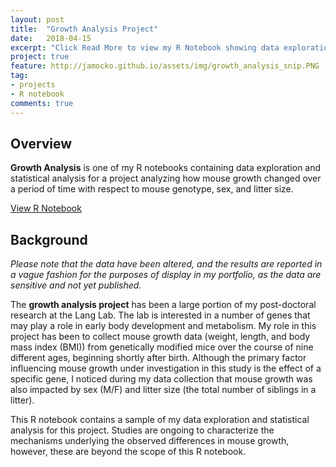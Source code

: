 ```yaml
---
layout: post
title:  "Growth Analysis Project"
date:   2018-04-15
excerpt: "Click Read More to view my R Notebook showing data exploration and statistical analysis for a project analyzing how mouse growth changed over a period of time with respect to mouse genotype, sex, and litter size"
project: true
feature: http://jamocko.github.io/assets/img/growth_analysis_snip.PNG
tag:
- projects
- R notebook
comments: true
---
```


## Overview
<b>Growth Analysis</b> is one of my R notebooks containing data exploration and statistical analysis for a project analyzing how mouse growth changed over a period of time with respect to mouse genotype, sex, and litter size.  

<div markdown="0"><a href="http://juliemocko.com/notebooks/growth-analysis/" class="btn btn-info">View R Notebook</a></div> 

## Background
*Please note that the data have been altered, and the results are reported in a vague fashion for the purposes of display in my portfolio, as the data are sensitive and not yet published.*

The **growth analysis project** has been a large portion of my post-doctoral research at the Lang Lab.  The lab is interested in a number of genes that may play a role in early body development and metabolism.  My role in this project has been to collect mouse growth data (weight, length, and body mass index (BMI)) from genetically modified mice over the course of nine different ages, beginning shortly after birth.  Although the primary factor influencing mouse growth under investigation in this study is the effect of a specific gene, I noticed during my data collection that mouse growth was also impacted by sex (M/F) and litter size (the total number of siblings in a litter).  

This R notebook contains a sample of my data exploration and statistical analysis for this project.  Studies are ongoing to characterize the mechanisms underlying the observed differences in mouse growth, however, these are beyond the scope of this R notebook. 
